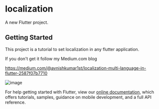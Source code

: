 # localization

A new Flutter project.

## Getting Started

This project is a tutorial to set localization in any flutter application.

If you don't get it follow my Medium.com blog

https://medium.com/@avnishkumar1st/localization-multi-language-in-flutter-2587f07b7710

![image](https://user-images.githubusercontent.com/42611371/136708232-f3e48193-df96-4eba-b0e3-2cecb49f8599.png)


For help getting started with Flutter, view our
[online documentation](https://flutter.dev/docs), which offers tutorials,
samples, guidance on mobile development, and a full API reference.

